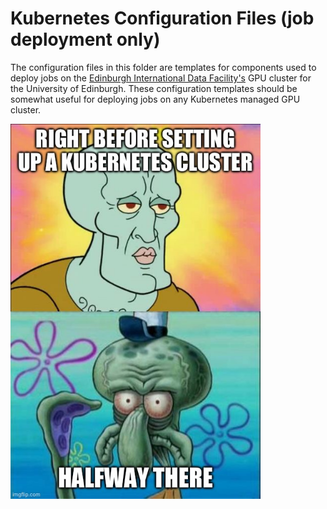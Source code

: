 # Kubernetes Configuration Files (job deployment only)

The configuration files in this folder are templates for components used to deploy jobs on the [Edinburgh International Data Facility's](https://edinburgh-international-data-facility.ed.ac.uk/) GPU cluster for the University of Edinburgh. These configuration templates should be somewhat useful for deploying jobs on any Kubernetes managed GPU cluster.


<img src="../assets/kubernetes_meme.jpg" width="400">

